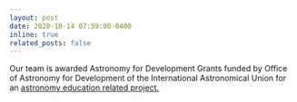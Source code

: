 ```yaml
---
layout: post
date: 2020-10-14 07:59:00-0400
inline: true
related_posts: false
---
```


Our team is awarded Astronomy for Development Grants funded by Office of Astronomy for Development of the International Astronomical Union for an [astronomy education related project.](https://www.astro4dev.org/bangladeshi-student-team-developing-interactive-astronomy-app/)

